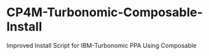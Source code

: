 # CP4M-Turbonomic-Composable-Install
Improved Install Script for IBM-Turbonomic PPA Using Composable
